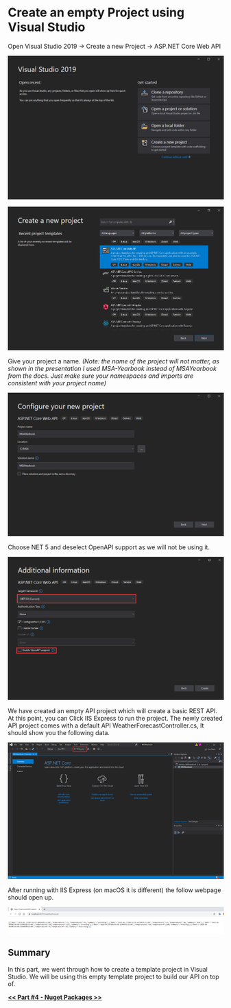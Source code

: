 # Create an empty Project using Visual Studio

Open Visual Studio 2019 -> Create a new Project -> ASP.NET Core Web API

![3-create-an-empty-project-using-visual-studio/Untitled.png](3-create-an-empty-project-using-visual-studio/Untitled.png)

![3-create-an-empty-project-using-visual-studio/Untitled%201.png](3-create-an-empty-project-using-visual-studio/Untitled%201.png)

Give your project a name. _(Note: the name of the project will not matter, as shown in the presentation I used MSA-Yearbook instead of MSAYearbook from the docs. Just make sure your namespaces and imports are consistent with your project name)_

![3-create-an-empty-project-using-visual-studio/Untitled%202.png](3-create-an-empty-project-using-visual-studio/Untitled%202.png)

Choose NET 5 and deselect OpenAPI support as we will not be using it.

![3-create-an-empty-project-using-visual-studio/Untitled%203.png](3-create-an-empty-project-using-visual-studio/Untitled%203.png)

We have created an empty API project which will create a basic REST API. At this point, you can Click IIS Express to run the project. The newly created API project comes with a default API WeatherForecastController.cs, It should show you the following data.

![3-create-an-empty-project-using-visual-studio/Untitled%204.png](3-create-an-empty-project-using-visual-studio/Untitled%204.png)

After running with IIS Express (on macOS it is different) the follow webpage should open up.

![3-create-an-empty-project-using-visual-studio/Untitled%205.png](3-create-an-empty-project-using-visual-studio/Untitled%205.png)

## Summary

In this part, we went through how to create a template project in Visual Studio. We will be using this empty template project to build our API on top of.

[**<< Part #4 - Nuget Packages >>**](4-adding-nuget-packages.md)
